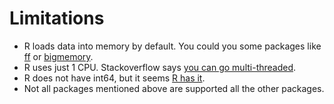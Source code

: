 # Limitations

* R loads data into memory by default. You could you some packages like [ff](http://cran.r-project.org/web/packages/ff/index.html) or [bigmemory](http://cran.r-project.org/web/packages/bigmemory/index.html).
* R uses just 1 CPU. Stackoverflow says [you can go multi-threaded](http://stackoverflow.com/questions/10835122/multithreading-with-r).
* R does not have int64, but it seems [R has it](http://google-opensource.blogspot.com/2011/11/bringing-64-bit-data-to-r.html).
* Not all packages mentioned above are supported all the other packages.

